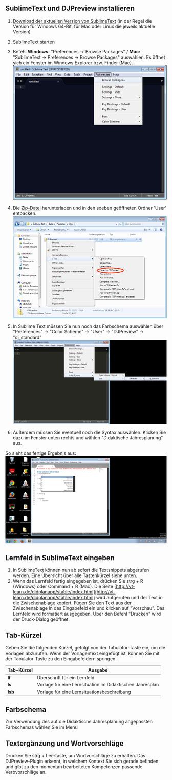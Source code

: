 ## SublimeText und DJPreview installieren

1. [Download der aktuellen Version von SublimeText](http://www.sublimetext.com/3) (in der Regel die Version für Windows 64-Bit, für Mac oder Linux die jeweils aktuelle Version)
2. SublimeText starten
3. Befehl **Windows:** "Preferences -> Browse Packages" / **Mac:** "SublimeText -> Preferences -> Browse Packages" auswählen. Es öffnet sich ein Fenster im Windows Explorer bzw. Finder (Mac). ![Befehl "Browse Packages"](https://github.com/ediathome/DJPreview/blob/master/demo/windows_01_browse_packages.png)
4. Die [Zip-Datei](http://vt-learn.de/didplanapp/tmsnippets/DJSnippets_Sublime.zip) herunterladen und in den soeben geöffneten Ordner 'User' entpacken. ![Entpacken der Datei mit 7Zip](https://github.com/ediathome/DJPreview/blob/master/demo/windows_06_extract_zip.png)

5. In Sublime Text müssen Sie nun noch das Farbschema auswählen über "Preferences" -> "Color Scheme" -> "User" -> "DJPreview" -> "dj_standard" ![Auswählen des Farbschemas](https://github.com/ediathome/DJPreview/blob/master/demo/windows_07_color_scheme.png)
6. Außerdem müssen Sie eventuell noch die Syntax auswählen. Klicken Sie dazu im Fenster unten rechts und wählen "Didaktische Jahresplanung" aus.

So sieht das fertige Ergebnis aus:
![Screenshot Sublime Text mit DJPreview](https://github.com/ediathome/DJPreview/blob/master/demo/windows_installed.png)

## Lernfeld in SublimeText eingeben
1. In SublimeText können nun ab sofort die Textsnippets abgerufen werden. Eine Übersicht über alle Tastenkürzel siehe unten.
2. Wenn das Lernfeld fertig eingegeben ist, drücken Sie strg + R (Windows) oder Command + R (Mac). Die Seite [http://vt-learn.de/didplanapp/stable/index.html](http://vt-learn.de/didplanapp/stable/index.html) wird aufgerufen und der Text in die Zwischenablage kopiert. Fügen Sie den Text aus der Zwischenablage in das Eingabefeld ein und klicken auf "Vorschau". Das Lernfeld wird formatiert ausgegeben. Über den Befehl "Drucken" wird der Druck-Dialog geöffnet.

## Tab-Kürzel
Geben Sie die folgenden Kürzel, gefolgt von der Tabulator-Taste ein, um die Vorlagen abzurufen. Wenn der Vorlagentext eingefügt ist, können Sie mit der Tabulator-Taste zu den Eingabefeldern springen.

|Tab-Kürzel | Ausgabe |
|-----------|---------|
|__lf__     |Überschrift für ein Lernfeld |
|__ls__     |Vorlage für eine Lernsituation im Didaktischen Jahresplan |
|__lsb__    |Vorlage für eine Lernsituationsbeschreibung |

## Farbschema
Zur Verwendung des auf die Didaktische Jahresplanung angepassten Farbschemas wählen Sie im Menu

## Textergänzung und Wortvorschläge
Drücken Sie strg + Leertaste, um Wortvorschläge zu erhalten. Das DJPreview-Plugin erkennt, in welchem Kontext Sie sich gerade befinden und gibt zu den momentan bearbeiteten Kompetenzen passende Verbvorschläge an.